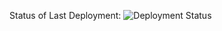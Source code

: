 Status of Last Deployment: ![Deployment Status](https://github.com/TheArman/ci-cd/workflows/ci_cd/badge.svg)
